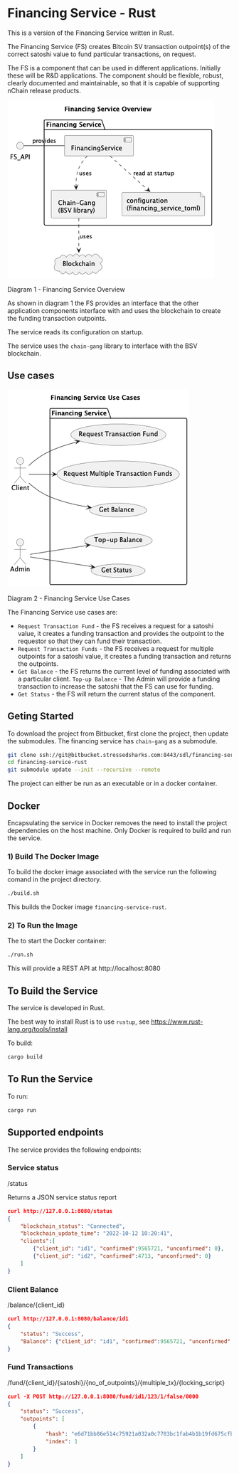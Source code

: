 # Financing Service - Rust

This is a version of the Financing Service written in Rust.

The Financing Service (FS) creates Bitcoin SV transaction outpoint(s) of the correct satoshi value to fund particular transactions, on request.

The FS is a component that can be used in different applications. Initially these will be R&D applications. The component should be flexible, robust, clearly documented and maintainable, so that it is capable of supporting nChain release products.


![Diagram 1](docs/diagrams/overview.png)

Diagram 1 - Financing Service Overview

As shown in diagram 1 the FS provides an interface that the other application components interface with and uses the blockchain to create the funding transaction outpoints.

The service reads its configuration on startup.

The service uses the `chain-gang` library to interface with the BSV blockchain.


## Use cases

![Diagram 2](docs/diagrams/use-case.png)

Diagram 2 - Financing Service Use Cases

The Financing Service use cases are:
* `Request Transaction Fund` - the FS receives a request for a satoshi value, it creates a funding transaction and provides the outpoint to the requestor so that they can fund their transaction.
* `Request Transaction Funds` - the FS receives a request for multiple outpoints for  a satoshi value, it creates a funding transaction and returns the outpoints.
* `Get Balance` - the FS returns the current level of funding associated with a particular client.
`Top-up Balance` - The Admin will provide a funding transaction to increase the satoshi that the FS can use for funding.
* `Get Status` - the FS will return the current status of the component.



## Geting Started

To download the project from Bitbucket, first clone the project, then update the submodules.
The financing service has `chain-gang` as a submodule.
```bash
git clone ssh://git@bitbucket.stressedsharks.com:8443/sdl/financing-service-rust.git
cd financing-service-rust
git submodule update --init --recursive --remote
```
The project can either be run as an executable or in a docker container.


## Docker
Encapsulating the service in Docker removes the need to install the project dependencies on the host machine.
Only Docker is required to build and run the service.
### 1) Build The Docker Image
To build the docker image associated with the service run the following comand in the project directory.
```bash
./build.sh
```
This builds the Docker image `financing-service-rust`.
### 2) To Run the Image
The to start the Docker container:
```bash
./run.sh
```
This will provide a REST API at http://localhost:8080


## To Build the Service
The service is developed in Rust.

The best way to install Rust is to use `rustup`, see https://www.rust-lang.org/tools/install

To build:
```bash
cargo build
```

## To Run the Service
To run:
```bash
cargo run
```
## Supported endpoints
The service provides the following endpoints:
### Service status
/status

Returns a JSON service status report
```JSON
curl http://127.0.0.1:8080/status
{
    "blockchain_status": "Connected",
    "blockchain_update_time": "2022-10-12 10:20:41",
    "clients":[
        {"client_id": "id1", "confirmed":9565721, "unconfirmed": 0},
        {"client_id": "id2", "confirmed":4713, "unconfirmed": 0}
    ]
}
```

### Client Balance
/balance/{client_id}
```JSON
curl http://127.0.0.1:8080/balance/id1
{
    "status": "Success",
    "Balance": {"client_id": "id1", "confirmed":9565721, "unconfirmed": 0}
}
```

### Fund Transactions
/fund/{client_id}/{satoshi}/{no_of_outpoints}/{multiple_tx}/{locking_script}
```JSON
curl -X POST http://127.0.0.1:8080/fund/id1/123/1/false/0000
{
    "status": "Success",
    "outpoints": [
        {
            "hash": "e6d71bb86e514c75921a032a0c7783bc1fab4b1b19fd675cfb3f0b918a3460a8",
            "index": 1
        }
    ]
}
```
